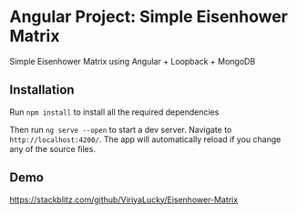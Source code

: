 # Angular Project: Simple Eisenhower Matrix

Simple Eisenhower Matrix using Angular + Loopback + MongoDB


## Installation

Run `npm install` to install all the required dependencies

Then run `ng serve --open` to start a dev server.
Navigate to `http://localhost:4200/`. The app will automatically reload if you change any of the source files.

## Demo

https://stackblitz.com/github/ViriyaLucky/Eisenhower-Matrix
